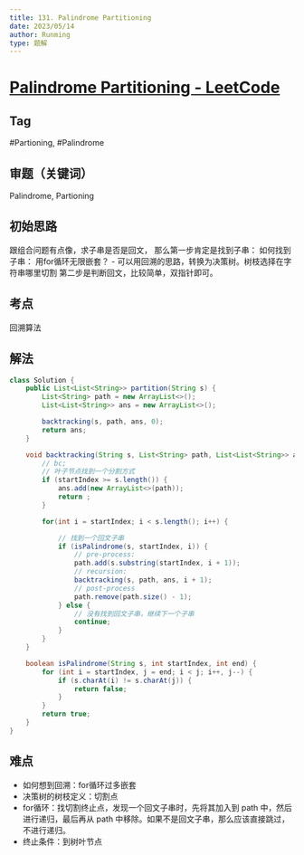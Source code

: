 ```yaml
---
title: 131. Palindrome Partitioning
date: 2023/05/14
author: Runming
type: 题解
---
```

# [Palindrome Partitioning - LeetCode](https://leetcode.com/problems/palindrome-partitioning/description/)

## Tag
#Partioning, #Palindrome

## 审题（关键词） 
Palindrome, Partioning


## 初始思路  
跟组合问题有点像，求子串是否是回文，
那么第一步肯定是找到子串：
	如何找到子串：
		用for循环无限嵌套？
		- 可以用回溯的思路，转换为决策树。树枝选择在字符串哪里切割
第二步是判断回文，比较简单，双指针即可。


## 考点  
回溯算法


## 解法  

```java
class Solution {
    public List<List<String>> partition(String s) {
        List<String> path = new ArrayList<>();
        List<List<String>> ans = new ArrayList<>();

        backtracking(s, path, ans, 0);
        return ans;
    }

    void backtracking(String s, List<String> path, List<List<String>> ans, int startIndex) {
        // bc;
        // 叶子节点找到一个分割方式
        if (startIndex >= s.length()) {
            ans.add(new ArrayList<>(path));
            return ;
        }

        for(int i = startIndex; i < s.length(); i++) {

            // 找到一个回文子串
            if (isPalindrome(s, startIndex, i)) {
                // pre-process:
                path.add(s.substring(startIndex, i + 1));
                // recursion:
                backtracking(s, path, ans, i + 1);
                // post-process
                path.remove(path.size() - 1);
            } else {
                // 没有找到回文子串，继续下一个子串
                continue;
            }
        }
    }

    boolean isPalindrome(String s, int startIndex, int end) {
        for (int i = startIndex, j = end; i < j; i++, j--) {
            if (s.charAt(i) != s.charAt(j)) {
                return false;
            }
        }
        return true;
    }
}
```

## 难点
- 如何想到回溯：for循环过多嵌套
- 决策树的树枝定义：切割点
- for循环：找切割终止点，发现一个回文子串时，先将其加入到 path 中，然后进行递归，最后再从 path 中移除。如果不是回文子串，那么应该直接跳过，不进行递归。
- 终止条件：到树叶节点
